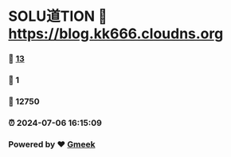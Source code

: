 # SOLU道TION :link: https://blog.kk666.cloudns.org 
### :page_facing_up: [13](https://blog.kk666.cloudns.org/tag.html) 
### :speech_balloon: 1 
### :hibiscus: 12750 
### :alarm_clock: 2024-07-06 16:15:09 
### Powered by :heart: [Gmeek](https://github.com/Meekdai/Gmeek)
